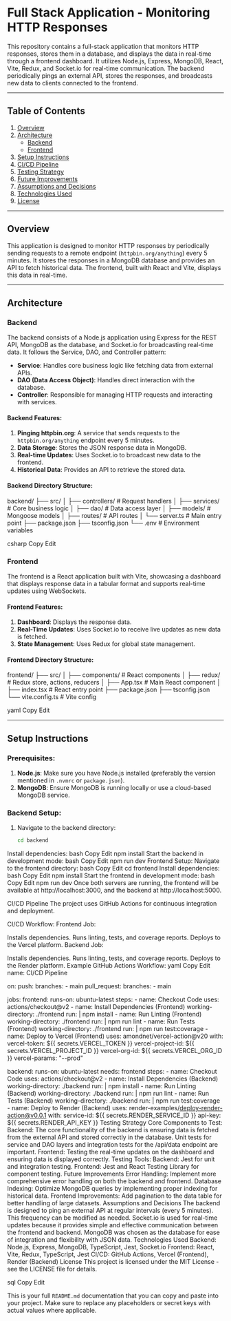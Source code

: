 # Full Stack Application - Monitoring HTTP Responses

This repository contains a full-stack application that monitors HTTP responses, stores them in a database, and displays the data in real-time through a frontend dashboard. It utilizes Node.js, Express, MongoDB, React, Vite, Redux, and Socket.io for real-time communication. The backend periodically pings an external API, stores the responses, and broadcasts new data to clients connected to the frontend.

---

## Table of Contents

1. [Overview](#overview)
2. [Architecture](#architecture)
   - [Backend](#backend)
   - [Frontend](#frontend)
3. [Setup Instructions](#setup-instructions)
4. [CI/CD Pipeline](#cicd-pipeline)
5. [Testing Strategy](#testing-strategy)
6. [Future Improvements](#future-improvements)
7. [Assumptions and Decisions](#assumptions-and-decisions)
8. [Technologies Used](#technologies-used)
9. [License](#license)

---

## Overview

This application is designed to monitor HTTP responses by periodically sending requests to a remote endpoint (`httpbin.org/anything`) every 5 minutes. It stores the responses in a MongoDB database and provides an API to fetch historical data. The frontend, built with React and Vite, displays this data in real-time.

---

## Architecture

### Backend

The backend consists of a Node.js application using Express for the REST API, MongoDB as the database, and Socket.io for broadcasting real-time data. It follows the Service, DAO, and Controller pattern:

- **Service**: Handles core business logic like fetching data from external APIs.
- **DAO (Data Access Object)**: Handles direct interaction with the database.
- **Controller**: Responsible for managing HTTP requests and interacting with services.

#### Backend Features:
1. **Pinging httpbin.org**: A service that sends requests to the `httpbin.org/anything` endpoint every 5 minutes.
2. **Data Storage**: Stores the JSON response data in MongoDB.
3. **Real-time Updates**: Uses Socket.io to broadcast new data to the frontend.
4. **Historical Data**: Provides an API to retrieve the stored data.

#### Backend Directory Structure:

backend/ ├── src/ │ ├── controllers/ # Request handlers │ ├── services/ # Core business logic │ ├── dao/ # Data access layer │ ├── models/ # Mongoose models │ ├── routes/ # API routes │ └── server.ts # Main entry point ├── package.json ├── tsconfig.json └── .env # Environment variables

csharp
Copy
Edit

### Frontend

The frontend is a React application built with Vite, showcasing a dashboard that displays response data in a tabular format and supports real-time updates using WebSockets.

#### Frontend Features:
1. **Dashboard**: Displays the response data.
2. **Real-Time Updates**: Uses Socket.io to receive live updates as new data is fetched.
3. **State Management**: Uses Redux for global state management.

#### Frontend Directory Structure:

frontend/ ├── src/ │ ├── components/ # React components │ ├── redux/ # Redux store, actions, reducers │ ├── App.tsx # Main React component │ ├── index.tsx # React entry point ├── package.json ├── tsconfig.json └── vite.config.ts # Vite config

yaml
Copy
Edit

---

## Setup Instructions

### Prerequisites:
1. **Node.js**: Make sure you have Node.js installed (preferably the version mentioned in `.nvmrc` or `package.json`).
2. **MongoDB**: Ensure MongoDB is running locally or use a cloud-based MongoDB service.

### Backend Setup:
1. Navigate to the backend directory:
   ```bash
   cd backend
Install dependencies:
bash
Copy
Edit
npm install
Start the backend in development mode:
bash
Copy
Edit
npm run dev
Frontend Setup:
Navigate to the frontend directory:
bash
Copy
Edit
cd frontend
Install dependencies:
bash
Copy
Edit
npm install
Start the frontend in development mode:
bash
Copy
Edit
npm run dev
Once both servers are running, the frontend will be available at http://localhost:3000, and the backend at http://localhost:5000.

CI/CD Pipeline
The project uses GitHub Actions for continuous integration and deployment.

CI/CD Workflow:
Frontend Job:

Installs dependencies.
Runs linting, tests, and coverage reports.
Deploys to the Vercel platform.
Backend Job:

Installs dependencies.
Runs linting, tests, and coverage reports.
Deploys to the Render platform.
Example GitHub Actions Workflow:
yaml
Copy
Edit
name: CI/CD Pipeline

on:
  push:
    branches:
      - main
  pull_request:
    branches:
      - main

jobs:
  frontend:
    runs-on: ubuntu-latest
    steps:
      - name: Checkout Code
        uses: actions/checkout@v2
      - name: Install Dependencies (Frontend)
        working-directory: ./frontend
        run: |
          npm install
      - name: Run Linting (Frontend)
        working-directory: ./frontend
        run: |
          npm run lint
      - name: Run Tests (Frontend)
        working-directory: ./frontend
        run: |
          npm run test:coverage
      - name: Deploy to Vercel (Frontend)
        uses: amondnet/vercel-action@v20
        with:
          vercel-token: ${{ secrets.VERCEL_TOKEN }}
          vercel-project-id: ${{ secrets.VERCEL_PROJECT_ID }}
          vercel-org-id: ${{ secrets.VERCEL_ORG_ID }}
          vercel-params: "--prod"

  backend:
    runs-on: ubuntu-latest
    needs: frontend
    steps:
      - name: Checkout Code
        uses: actions/checkout@v2
      - name: Install Dependencies (Backend)
        working-directory: ./backend
        run: |
          npm install
      - name: Run Linting (Backend)
        working-directory: ./backend
        run: |
          npm run lint
      - name: Run Tests (Backend)
        working-directory: ./backend
        run: |
          npm run test:coverage
      - name: Deploy to Render (Backend)
        uses: render-examples/deploy-render-action@v0.0.1
        with:
          service-id: ${{ secrets.RENDER_SERVICE_ID }}
          api-key: ${{ secrets.RENDER_API_KEY }}
Testing Strategy
Core Components to Test:
Backend: The core functionality of the backend is ensuring data is fetched from the external API and stored correctly in the database. Unit tests for service and DAO layers and integration tests for the /api/data endpoint are important.
Frontend: Testing the real-time updates on the dashboard and ensuring data is displayed correctly.
Testing Tools:
Backend: Jest for unit and integration testing.
Frontend: Jest and React Testing Library for component testing.
Future Improvements
Error Handling: Implement more comprehensive error handling on both the backend and frontend.
Database Indexing: Optimize MongoDB queries by implementing proper indexing for historical data.
Frontend Improvements: Add pagination to the data table for better handling of large datasets.
Assumptions and Decisions
The backend is designed to ping an external API at regular intervals (every 5 minutes). This frequency can be modified as needed.
Socket.io is used for real-time updates because it provides simple and effective communication between the frontend and backend.
MongoDB was chosen as the database for ease of integration and flexibility with JSON data.
Technologies Used
Backend: Node.js, Express, MongoDB, TypeScript, Jest, Socket.io
Frontend: React, Vite, Redux, TypeScript, Jest
CI/CD: GitHub Actions, Vercel (Frontend), Render (Backend)
License
This project is licensed under the MIT License - see the LICENSE file for details.

sql
Copy
Edit

This is your full `README.md` documentation that you can copy and paste into your project. Make sure to replace any placeholders or secret keys with actual values where applicable.






